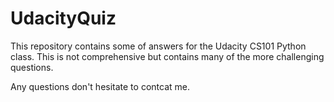# UdacityQuiz

This repository contains some of answers for the Udacity CS101 Python class. This is not comprehensive but contains many of the more challenging questions.

Any questions don't hesitate to contcat me.
